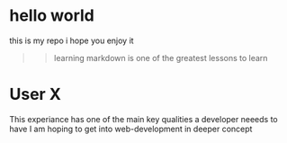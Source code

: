 # hello world
  this is my repo i hope you enjoy it

>> learning markdown is one of the 
    greatest lessons to learn 

# User X
 This experiance has one of the main key qualities a developer neeeds to have 
I am hoping to get into web-development in deeper concept